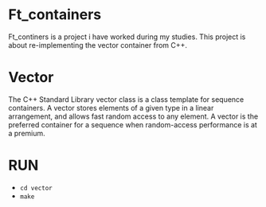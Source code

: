 # Ft_containers
Ft_continers is a project i have worked during my studies. This project is about re-implementing the vector container from C++.
# Vector
The C++ Standard Library vector class is a class template for sequence containers. A vector stores elements of a given type in a linear arrangement, 
and allows fast random access to any element. A vector is the preferred container for a sequence when random-access performance is at a premium.
# RUN
- ```cd vector```
- ```make```

